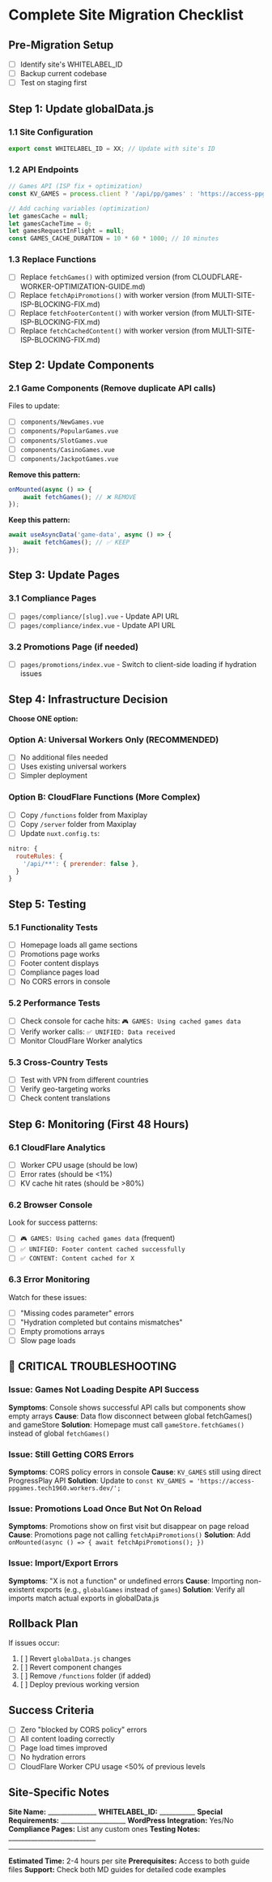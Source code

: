# Complete Site Migration Checklist

## Pre-Migration Setup
- [ ] Identify site's WHITELABEL_ID
- [ ] Backup current codebase
- [ ] Test on staging first

## Step 1: Update globalData.js

### 1.1 Site Configuration
```javascript
export const WHITELABEL_ID = XX; // Update with site's ID
```

### 1.2 API Endpoints
```javascript
// Games API (ISP fix + optimization)
const KV_GAMES = process.client ? '/api/pp/games' : 'https://access-ppgames.tech1960.workers.dev/';

// Add caching variables (optimization)
let gamesCache = null;
let gamesCacheTime = 0;
let gamesRequestInFlight = null;
const GAMES_CACHE_DURATION = 10 * 60 * 1000; // 10 minutes
```

### 1.3 Replace Functions
- [ ] Replace `fetchGames()` with optimized version (from CLOUDFLARE-WORKER-OPTIMIZATION-GUIDE.md)
- [ ] Replace `fetchApiPromotions()` with worker version (from MULTI-SITE-ISP-BLOCKING-FIX.md)
- [ ] Replace `fetchFooterContent()` with worker version (from MULTI-SITE-ISP-BLOCKING-FIX.md)
- [ ] Replace `fetchCachedContent()` with worker version (from MULTI-SITE-ISP-BLOCKING-FIX.md)

## Step 2: Update Components

### 2.1 Game Components (Remove duplicate API calls)
Files to update:
- [ ] `components/NewGames.vue`
- [ ] `components/PopularGames.vue`
- [ ] `components/SlotGames.vue`
- [ ] `components/CasinoGames.vue`
- [ ] `components/JackpotGames.vue`

**Remove this pattern:**
```javascript
onMounted(async () => {
    await fetchGames(); // ❌ REMOVE
});
```

**Keep this pattern:**
```javascript
await useAsyncData('game-data', async () => {
    await fetchGames(); // ✅ KEEP
});
```

## Step 3: Update Pages

### 3.1 Compliance Pages
- [ ] `pages/compliance/[slug].vue` - Update API URL
- [ ] `pages/compliance/index.vue` - Update API URL

### 3.2 Promotions Page (if needed)
- [ ] `pages/promotions/index.vue` - Switch to client-side loading if hydration issues

## Step 4: Infrastructure Decision

**Choose ONE option:**

### Option A: Universal Workers Only (RECOMMENDED)
- [ ] No additional files needed
- [ ] Uses existing universal workers
- [ ] Simpler deployment

### Option B: CloudFlare Functions (More Complex)
- [ ] Copy `/functions` folder from Maxiplay
- [ ] Copy `/server` folder from Maxiplay
- [ ] Update `nuxt.config.ts`:
```javascript
nitro: {
  routeRules: {
    '/api/**': { prerender: false },
  }
}
```

## Step 5: Testing

### 5.1 Functionality Tests
- [ ] Homepage loads all game sections
- [ ] Promotions page works
- [ ] Footer content displays
- [ ] Compliance pages load
- [ ] No CORS errors in console

### 5.2 Performance Tests
- [ ] Check console for cache hits: `🎮 GAMES: Using cached games data`
- [ ] Verify worker calls: `✅ UNIFIED: Data received`
- [ ] Monitor CloudFlare Worker analytics

### 5.3 Cross-Country Tests
- [ ] Test with VPN from different countries
- [ ] Verify geo-targeting works
- [ ] Check content translations

## Step 6: Monitoring (First 48 Hours)

### 6.1 CloudFlare Analytics
- [ ] Worker CPU usage (should be low)
- [ ] Error rates (should be <1%)
- [ ] KV cache hit rates (should be >80%)

### 6.2 Browser Console
Look for success patterns:
- [ ] `🎮 GAMES: Using cached games data` (frequent)
- [ ] `✅ UNIFIED: Footer content cached successfully`
- [ ] `✅ CONTENT: Content cached for X`

### 6.3 Error Monitoring
Watch for these issues:
- [ ] "Missing codes parameter" errors
- [ ] "Hydration completed but contains mismatches"
- [ ] Empty promotions arrays
- [ ] Slow page loads

## 🚨 CRITICAL TROUBLESHOOTING

### Issue: Games Not Loading Despite API Success
**Symptoms**: Console shows successful API calls but components show empty arrays
**Cause**: Data flow disconnect between global fetchGames() and gameStore
**Solution**: Homepage must call `gameStore.fetchGames()` instead of global `fetchGames()`

### Issue: Still Getting CORS Errors
**Symptoms**: CORS policy errors in console
**Cause**: `KV_GAMES` still using direct ProgressPlay API
**Solution**: Update to `const KV_GAMES = 'https://access-ppgames.tech1960.workers.dev/';`

### Issue: Promotions Load Once But Not On Reload
**Symptoms**: Promotions show on first visit but disappear on page reload
**Cause**: Promotions page not calling `fetchApiPromotions()`
**Solution**: Add `onMounted(async () => { await fetchApiPromotions(); })`

### Issue: Import/Export Errors
**Symptoms**: "X is not a function" or undefined errors
**Cause**: Importing non-existent exports (e.g., `globalGames` instead of `games`)
**Solution**: Verify all imports match actual exports in globalData.js

## Rollback Plan

If issues occur:
1. [ ] Revert `globalData.js` changes
2. [ ] Revert component changes
3. [ ] Remove `/functions` folder (if added)
4. [ ] Deploy previous working version

## Success Criteria

- [ ] Zero "blocked by CORS policy" errors
- [ ] All content loading correctly
- [ ] Page load times improved
- [ ] No hydration errors
- [ ] CloudFlare Worker CPU usage <50% of previous levels

## Site-Specific Notes

**Site Name:** _______________
**WHITELABEL_ID:** ___________
**Special Requirements:** ____________________
**WordPress Integration:** Yes/No
**Compliance Pages:** List any custom ones
**Testing Notes:** ___________________________

---

**Estimated Time:** 2-4 hours per site
**Prerequisites:** Access to both guide files
**Support:** Check both MD guides for detailed code examples
